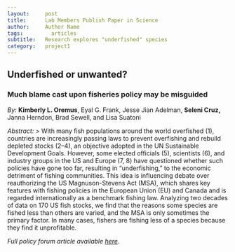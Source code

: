 ```yaml
---
layout:     post
title:      Lab Members Publish Paper in Science
author:     Author Name
tags: 		  articles
subtitle:  	Research explores "underfished" species
category:   project1
---
```

<!-- Start Writing Below in Markdown -->
## Underfished or unwanted?
### Much blame cast upon fisheries policy may be misguided
_By:_ **Kimberly L. Oremus**, Eyal G. Frank, Jesse Jian Adelman, **Seleni Cruz,** Janna Herndon, Brad Sewell, and Lisa Suatoni

_Abstract:_ > With many fish populations around the world overfished (1), countries are increasingly passing laws to prevent overfishing and rebuild depleted stocks (2–4), an objective adopted in the UN Sustainable Development Goals. However, some elected officials (5), scientists (6), and industry groups in the US and Europe (7, 8) have questioned whether such policies have gone too far, resulting in “underfishing,” to the economic detriment of fishing communities. This idea is influencing debate over reauthorizing the US Magnuson-Stevens Act (MSA), which shares key features with fishing policies in the European Union (EU) and Canada and is regarded internationally as a benchmark fishing law. Analyzing two decades of data on 170 US fish stocks, we find that the reasons some species are fished less than others are varied, and the MSA is only sometimes the primary factor. In many cases, fishers are fishing less of a species because they find it unprofitable.

_Full policy forum article available [here](https://www.science.org/doi/abs/10.1126/science.adf5595)._
